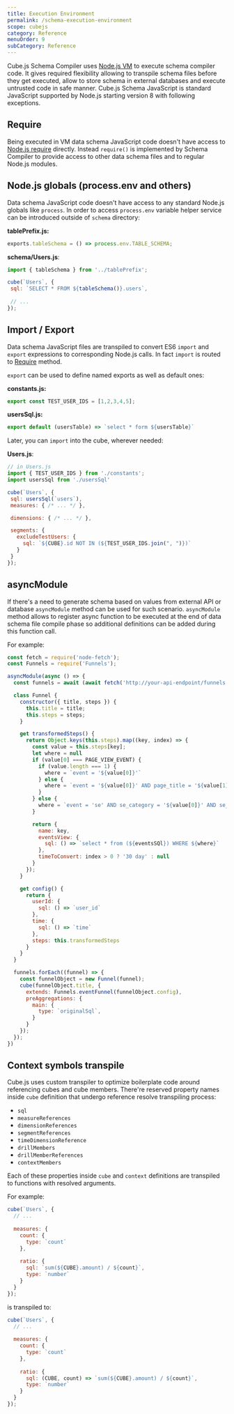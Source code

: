 ```yaml
---
title: Execution Environment
permalink: /schema-execution-environment
scope: cubejs
category: Reference
menuOrder: 9
subCategory: Reference
---
```


Cube.js Schema Compiler uses [Node.js VM](https://nodejs.org/api/vm.html) to execute schema compiler code.
It gives required flexibility allowing to transpile schema files before they get executed, allow to store schema in external databases and execute untrusted code in safe manner.
Cube.js Schema JavaScript is standard JavaScript supported by Node.js starting version 8 with following exceptions.

## Require

Being executed in VM data schema JavaScript code doesn't have access to [Node.js require](https://nodejs.org/api/modules.html#modules_require_id) directly.
Instead `require()` is implemented by Schema Compiler to provide access to other data schema files and to regular Node.js modules.

## Node.js globals (process.env and others)

Data schema JavaScript code doesn't have access to any standard Node.js globals like `process`.
In order to access `process.env` variable helper service can be introduced outside of `schema` directory:

**tablePrefix.js:**
```javascript
exports.tableSchema = () => process.env.TABLE_SCHEMA;
```

**schema/Users.js**:
```javascript
import { tableSchema } from '../tablePrefix';

cube(`Users`, {
 sql: `SELECT * FROM ${tableSchema()}.users`,
 
 // ...
});
```

## Import / Export

Data schema JavaScript files are transpiled to convert ES6 `import` and `export` expressions to corresponding Node.js calls.
In fact `import` is routed to [Require](#require) method.

`export` can be used to define named exports as well as default ones:

**constants.js:**
```javascript
export const TEST_USER_IDS = [1,2,3,4,5];
```

**usersSql.js:**
```javascript
export default (usersTable) => `select * form ${usersTable}`
```

Later, you can `import` into the cube, wherever needed:

**Users.js**:
```javascript
// in Users.js
import { TEST_USER_IDS } from './constants';
import usersSql from './usersSql'

cube(`Users`, {
 sql: usersSql(`users`),
 measures: { /* ... */ },

 dimensions: { /* ... */ },

 segments: {
   excludeTestUsers: {
     sql: `${CUBE}.id NOT IN (${TEST_USER_IDS.join(", ")})`
   }
 }
});
```

## asyncModule

If there's a need to generate schema based on values from external API or database `asyncModule` method can be used for such scenario.
`asyncModule` method allows to register async function to be executed at the end of data schema file compile phase so additional definitions can be added during this function call.

For example:

```javascript
const fetch = require('node-fetch');
const Funnels = require('Funnels');

asyncModule(async () => {
  const funnels = await (await fetch('http://your-api-endpoint/funnels')).json();

  class Funnel {
    constructor({ title, steps }) {
      this.title = title;
      this.steps = steps;
    }

    get transformedSteps() {
      return Object.keys(this.steps).map((key, index) => {
        const value = this.steps[key];
        let where = null
        if (value[0] === PAGE_VIEW_EVENT) {
          if (value.length === 1) {
            where = `event = '${value[0]}'`
          } else {
            where = `event = '${value[0]}' AND page_title = '${value[1]}'`
          }
        } else {
          where = `event = 'se' AND se_category = '${value[0]}' AND se_action = '${value[1]}'`
        }

        return {
          name: key,
          eventsView: {
            sql: () => `select * from (${eventsSQl}) WHERE ${where}`
          },
          timeToConvert: index > 0 ? '30 day' : null
        }
      });
    }

    get config() {
      return {
        userId: {
          sql: () => `user_id`
        },
        time: {
          sql: () => `time`
        },
        steps: this.transformedSteps
      }
    }
  }

  funnels.forEach((funnel) => {
    const funnelObject = new Funnel(funnel);
    cube(funnelObject.title, {
      extends: Funnels.eventFunnel(funnelObject.config),
      preAggregations: {
        main: {
          type: `originalSql`,
        }
      }
    });
  });
})
```

## Context symbols transpile

Cube.js uses custom transpiler to optimize boilerplate code around referencing cubes and cube members.
There're reserved property names inside `cube` definition that undergo reference resolve transpiling process:

- `sql` 
- `measureReferences`
- `dimensionReferences`
- `segmentReferences`
- `timeDimensionReference` 
- `drillMembers`
- `drillMemberReferences`
- `contextMembers`

Each of these properties inside `cube` and `context` definitions are transpiled to functions with resolved arguments.

For example:

```javascript
cube(`Users`, {
  // ...
  
  measures: {
    count: {
      type: `count`
    },
    
    ratio: {
      sql: `sum(${CUBE}.amount) / ${count}`,
      type: `number`
    }
  }
});
```

is transpiled to:

```javascript
cube(`Users`, {
  // ...
  
  measures: {
    count: {
      type: `count`
    },
    
    ratio: {
      sql: (CUBE, count) => `sum(${CUBE}.amount) / ${count}`,
      type: `number`
    }
  }
});
```
